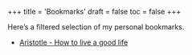+++
title = 'Bookmarks'
draft = false
toc = false
+++

Here’s a filtered selection of my personal bookmarks.

- [Aristotle - How to live a good life](https://ralphammer.com/aristotle-how-to-live-a-good-life/)


